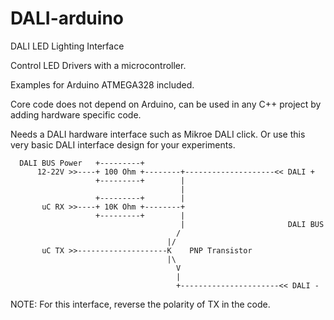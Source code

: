 # DALI-arduino
DALI LED Lighting Interface

Control LED Drivers with a microcontroller.

Examples for Arduino ATMEGA328 included. 

Core code does not depend on Arduino, can be used in any C++ project by adding hardware specific code. 

Needs a DALI hardware interface such as Mikroe DALI click. Or use this very basic DALI interface design for your experiments. 

```
  DALI BUS Power   +---------+
      12-22V >>----+ 100 Ohm +--------+--------------------<< DALI +
                   +---------+        |
                                      |
                   +---------+        |
       uC RX >>----+ 10K Ohm +--------+ 
                   +---------+        |                 
                                      |                       DALI BUS
                                     /
                                   |/
       uC TX >>--------------------K    PNP Transistor
                                   |\
                                     V
                                     |
                                     +----------------------<< DALI -
 ```
 NOTE: For this interface, reverse the polarity of TX in the code.
 
 
